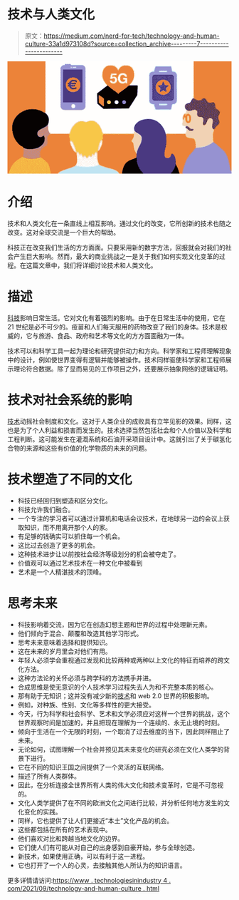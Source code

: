 # 技术与人类文化

> 原文：<https://medium.com/nerd-for-tech/technology-and-human-culture-33a1d973108d?source=collection_archive---------7----------------------->

![](img/1d54ca8522937872db87243325aaaacc.png)

# 介绍

技术和人类文化在一条直线上相互影响。通过文化的改变，它所创新的技术也随之改变。这对全球交流是一个巨大的帮助。

科技正在改变我们生活的方方面面。只要采用新的数字方法，回报就会对我们的社会产生巨大影响。然而，最大的商业挑战之一是关于我们如何实现文化变革的过程。在这篇文章中，我们将详细讨论技术和人类文化。

# 描述

[科技](https://www.technologiesinindustry4.com/2021/05/industry-4-0-hvdc-technology.html)影响日常生活。它对文化有着强烈的影响。由于在日常生活中的使用，它在 21 世纪是必不可少的。疫苗和人们每天服用的药物改变了我们的身体。技术是权威的，它与旅游、食品、政府和艺术等文化的方方面面融为一体。

技术可以和科学工具一起为理论和研究提供动力和方向。科学家和工程师理解现象中的设计，例如使世界变得有逻辑并能够被操作。技术同样驱使科学家和工程师展示理论符合数据。除了显而易见的工作项目之外，还要展示抽象网络的逻辑证明。

# 技术对社会系统的影响

[技术](https://www.technologiesinindustry4.com/2021/05/industry-4-0-hvdc-technology.html)动摇社会制度和文化。这对于人类企业的成败具有立竿见影的效果。同样，这也是为了个人利益和损害而发生的。技术选择当然包括社会和个人价值以及科学和工程判断。这可能发生在灌溉系统和石油开采项目设计中。这就引出了关于碳氢化合物的来源和这些有价值的化学物质的未来的问题。

# 技术塑造了不同的文化

*   科技已经回归到塑造和区分文化。
*   科技允许我们融合。
*   一个专注的学习者可以通过计算机和电话会议技术，在地球另一边的会议上获取知识，而不用离开那个人的家。
*   有足够的钱确实可以抓住每一个机会。
*   这比过去创造了更多的机会。
*   这种技术进步让以前按社会经济等级划分的机会被夺走了。
*   价值观可以通过艺术技术在一种文化中被看到
*   艺术是一个人精湛技术的顶峰。

# 思考未来

*   科技影响着交流，因为它在创造幻想主题和世界的过程中处理新元素。
*   他们倾向于混合、颠覆和改造其他学习形式。
*   思考未来意味着选择和提供知识。
*   这在未来的岁月里会对他们有用。
*   年轻人必须学会重视通过发现和比较两种或两种以上文化的特征而培养的跨文化方法。
*   这种方法论的关怀必须与跨学科的方法携手并进。
*   合成思维是使无意识的个人技术学习过程失去人为和不完整本质的核心。
*   那有助于无知识；这并没有减少新的[技术](https://www.technologiesinindustry4.com/2021/05/industry-4-0-hvdc-technology.html)和 web 2.0 世界的积极影响。
*   例如，对种族、性别、文化等多样性的更大接受。
*   今天，行为科学和社会科学、艺术和文学必须应对这样一个世界的挑战，这个世界观察时间是加速的，并且把现在理解为一个连续的、永无止境的时刻。
*   倾向于生活在一个无限的时刻，一个取消了过去维度的当下，因此同样阻止了未来。
*   无论如何，试图理解一个社会并预见其未来变化的研究必须在文化人类学的背景下进行。
*   它在不同的知识王国之间提供了一个灵活的互联网络。
*   描述了所有人类群体。
*   因此，在分析连接全世界所有人类的伟大文化和技术变革时，它是不可忽视的。
*   文化人类学提供了在不同的欧洲文化之间进行比较，并分析任何地方发生的文化变化的实践。
*   同样，它也提供了让人们更接近“本土”文化产品的机会。
*   这些都包括在所有的艺术表现中。
*   他们喜欢对比和跨越当地文化的边界。
*   它们使人们有可能从对自己的出身感到自豪开始，参与全球创造。
*   新技术，如果使用正确，可以有利于这一进程。
*   它也打开了一个人的心灵，去接触其他人所认为的知识语言。

更多详情请访问:[https://www . technologiesinindustry 4 . com/2021/09/technology-and-human-culture . html](https://www.technologiesinindustry4.com/2021/09/technology-and-human-culture.html)